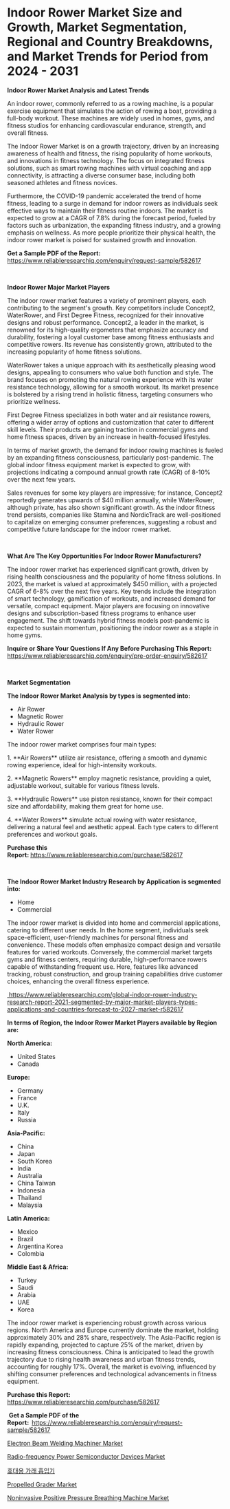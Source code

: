 <p><h1>Indoor Rower Market Size and Growth, Market Segmentation, Regional and Country Breakdowns, and Market Trends for Period from 2024 -  2031</h1></p><p><strong>Indoor Rower Market Analysis and Latest Trends</strong></p>
<p><p>An indoor rower, commonly referred to as a rowing machine, is a popular exercise equipment that simulates the action of rowing a boat, providing a full-body workout. These machines are widely used in homes, gyms, and fitness studios for enhancing cardiovascular endurance, strength, and overall fitness. </p><p>The Indoor Rower Market is on a growth trajectory, driven by an increasing awareness of health and fitness, the rising popularity of home workouts, and innovations in fitness technology. The focus on integrated fitness solutions, such as smart rowing machines with virtual coaching and app connectivity, is attracting a diverse consumer base, including both seasoned athletes and fitness novices. </p><p>Furthermore, the COVID-19 pandemic accelerated the trend of home fitness, leading to a surge in demand for indoor rowers as individuals seek effective ways to maintain their fitness routine indoors. The market is expected to grow at a CAGR of 7.8% during the forecast period, fueled by factors such as urbanization, the expanding fitness industry, and a growing emphasis on wellness. As more people prioritize their physical health, the indoor rower market is poised for sustained growth and innovation.</p></p>
<p><strong>Get a Sample PDF of the Report:&nbsp;</strong> <a href="https://www.reliableresearchiq.com/enquiry/request-sample/582617?utm_campaign=1102&utm_medium=2&utm_source=Github&utm_content=ia&utm_term=09122024&utm_id=indoor-rower">https://www.reliableresearchiq.com/enquiry/request-sample/582617</a></p>
<p>&nbsp;</p>
<p><strong>Indoor Rower Major Market Players</strong></p>
<p><p>The indoor rower market features a variety of prominent players, each contributing to the segment's growth. Key competitors include Concept2, WaterRower, and First Degree Fitness, recognized for their innovative designs and robust performance. Concept2, a leader in the market, is renowned for its high-quality ergometers that emphasize accuracy and durability, fostering a loyal customer base among fitness enthusiasts and competitive rowers. Its revenue has consistently grown, attributed to the increasing popularity of home fitness solutions.</p><p>WaterRower takes a unique approach with its aesthetically pleasing wood designs, appealing to consumers who value both function and style. The brand focuses on promoting the natural rowing experience with its water resistance technology, allowing for a smooth workout. Its market presence is bolstered by a rising trend in holistic fitness, targeting consumers who prioritize wellness.</p><p>First Degree Fitness specializes in both water and air resistance rowers, offering a wider array of options and customization that cater to different skill levels. Their products are gaining traction in commercial gyms and home fitness spaces, driven by an increase in health-focused lifestyles.</p><p>In terms of market growth, the demand for indoor rowing machines is fueled by an expanding fitness consciousness, particularly post-pandemic. The global indoor fitness equipment market is expected to grow, with projections indicating a compound annual growth rate (CAGR) of 8-10% over the next few years.</p><p>Sales revenues for some key players are impressive; for instance, Concept2 reportedly generates upwards of $40 million annually, while WaterRower, although private, has also shown significant growth. As the indoor fitness trend persists, companies like Stamina and NordicTrack are well-positioned to capitalize on emerging consumer preferences, suggesting a robust and competitive future landscape for the indoor rower market.</p></p>
<p>&nbsp;</p>
<p><strong>What Are The Key Opportunities For Indoor Rower Manufacturers?</strong></p>
<p><p>The indoor rower market has experienced significant growth, driven by rising health consciousness and the popularity of home fitness solutions. In 2023, the market is valued at approximately $450 million, with a projected CAGR of 6-8% over the next five years. Key trends include the integration of smart technology, gamification of workouts, and increased demand for versatile, compact equipment. Major players are focusing on innovative designs and subscription-based fitness programs to enhance user engagement. The shift towards hybrid fitness models post-pandemic is expected to sustain momentum, positioning the indoor rower as a staple in home gyms.</p></p>
<p><strong>Inquire or Share Your Questions If Any Before Purchasing This Report:</strong> <a href="https://www.reliableresearchiq.com/enquiry/pre-order-enquiry/582617?utm_campaign=1102&utm_medium=2&utm_source=Github&utm_content=ia&utm_term=09122024&utm_id=indoor-rower">https://www.reliableresearchiq.com/enquiry/pre-order-enquiry/582617</a></p>
<p>&nbsp;</p>
<p><strong>Market Segmentation</strong></p>
<p><strong>The Indoor Rower Market Analysis by types is segmented into:</strong></p>
<p><ul><li>Air Rower</li><li>Magnetic Rower</li><li>Hydraulic Rower</li><li>Water Rower</li></ul></p>
<p><p>The indoor rower market comprises four main types: </p><p>1. **Air Rowers** utilize air resistance, offering a smooth and dynamic rowing experience, ideal for high-intensity workouts.</p><p>2. **Magnetic Rowers** employ magnetic resistance, providing a quiet, adjustable workout, suitable for various fitness levels.</p><p>3. **Hydraulic Rowers** use piston resistance, known for their compact size and affordability, making them great for home use.</p><p>4. **Water Rowers** simulate actual rowing with water resistance, delivering a natural feel and aesthetic appeal. Each type caters to different preferences and workout goals.</p></p>
<p><strong>Purchase this Report:&nbsp;</strong><a href="https://www.reliableresearchiq.com/purchase/582617?utm_campaign=1102&utm_medium=2&utm_source=Github&utm_content=ia&utm_term=09122024&utm_id=indoor-rower">https://www.reliableresearchiq.com/purchase/582617</a></p>
<p>&nbsp;</p>
<p><strong>The Indoor Rower Market Industry Research by Application is segmented into:</strong></p>
<p><ul><li>Home</li><li>Commercial</li></ul></p>
<p><p>The indoor rower market is divided into home and commercial applications, catering to different user needs. In the home segment, individuals seek space-efficient, user-friendly machines for personal fitness and convenience. These models often emphasize compact design and versatile features for varied workouts. Conversely, the commercial market targets gyms and fitness centers, requiring durable, high-performance rowers capable of withstanding frequent use. Here, features like advanced tracking, robust construction, and group training capabilities drive customer choices, enhancing the overall fitness experience.</p></p>
<p><a href="https://www.reliableresearchiq.com/global-indoor-rower-industry-research-report-2021-segmented-by-major-market-players-types-applications-and-countries-forecast-to-2027-market-r582617?utm_campaign=1102&utm_medium=2&utm_source=Github&utm_content=ia&utm_term=09122024&utm_id=indoor-rower">&nbsp;https://www.reliableresearchiq.com/global-indoor-rower-industry-research-report-2021-segmented-by-major-market-players-types-applications-and-countries-forecast-to-2027-market-r582617</a></p>
<p><strong>In terms of Region, the Indoor Rower Market Players available by Region are:</strong></p>
<p>
    <p> <strong> North America: </strong>
        <ul>
            <li>United States</li>
            <li>Canada</li>
        </ul>
        </p> 
    <p> <strong> Europe: </strong>
        <ul>
            <li>Germany</li>
            <li>France</li>
            <li>U.K.</li>
            <li>Italy</li>
            <li>Russia</li>
        </ul>
        </p> 
    <p> <strong> Asia-Pacific: </strong>
        <ul>
            <li>China</li>
            <li>Japan</li>
            <li>South Korea</li>
            <li>India</li>
            <li>Australia</li>
            <li>China Taiwan</li>
            <li>Indonesia</li>
            <li>Thailand</li>
            <li>Malaysia</li>
        </ul>
        </p> 
    <p> <strong> Latin America: </strong>
        <ul>
            <li>Mexico</li>
            <li>Brazil</li>
            <li>Argentina Korea</li>
            <li>Colombia</li>
        </ul>
        </p> 
    <p> <strong> Middle East & Africa: </strong>
        <ul>
            <li>Turkey</li>
            <li>Saudi</li>
            <li>Arabia</li>
            <li>UAE</li>
            <li>Korea</li>
        </ul>
    </p>
    </p>
<p><p>The indoor rower market is experiencing robust growth across various regions. North America and Europe currently dominate the market, holding approximately 30% and 28% share, respectively. The Asia-Pacific region is rapidly expanding, projected to capture 25% of the market, driven by increasing fitness consciousness. China is anticipated to lead the growth trajectory due to rising health awareness and urban fitness trends, accounting for roughly 17%. Overall, the market is evolving, influenced by shifting consumer preferences and technological advancements in fitness equipment.</p></p>
<p><strong>Purchase this Report: </strong><a href="https://www.reliableresearchiq.com/purchase/582617?utm_campaign=1102&utm_medium=2&utm_source=Github&utm_content=ia&utm_term=09122024&utm_id=indoor-rower">https://www.reliableresearchiq.com/purchase/582617</a></p>
<p>&nbsp;<strong>Get a Sample PDF of the Report:&nbsp;&nbsp;</strong><a href="https://www.reliableresearchiq.com/enquiry/request-sample/582617?utm_campaign=1102&utm_medium=2&utm_source=Github&utm_content=ia&utm_term=09122024&utm_id=indoor-rower">https://www.reliableresearchiq.com/enquiry/request-sample/582617</a></p>
<p><strong></strong></p>
<p><p><a href="https://www.linkedin.com/pulse/compreh-proposis-fbaif?utm_campaign=1102&utm_medium=2&utm_source=Github&utm_content=ia&utm_term=09122024&utm_id=indoor-rower">Electron Beam Welding Machiner Market</a></p><p><a href="https://www.linkedin.com/pulse/radio-frequency-power-semiconductor-devices-market-trends-detailed-k294f?utm_campaign=1102&utm_medium=2&utm_source=Github&utm_content=ia&utm_term=09122024&utm_id=indoor-rower">Radio-frequency Power Semiconductor Devices Market</a></p><p><a href="https://github.com/laholand/Market-Research-Report-List-6/blob/main/267994127383.md?utm_campaign=1102&utm_medium=2&utm_source=Github&utm_content=ia&utm_term=09122024&utm_id=indoor-rower">휴대용 가래 흡입기</a></p><p><a href="https://www.linkedin.com/pulse/propelled-grader-market-analysis-size-dynamics-expected-growth-x8kle?utm_campaign=1102&utm_medium=2&utm_source=Github&utm_content=ia&utm_term=09122024&utm_id=indoor-rower">Propelled Grader Market</a></p><p><a href="https://www.linkedin.com/pulse/compreh-proposis-fbaif?utm_campaign=1102&utm_medium=2&utm_source=Github&utm_content=ia&utm_term=09122024&utm_id=indoor-rower">Noninvasive Positive Pressure Breathing Machine Market</a></p></p>